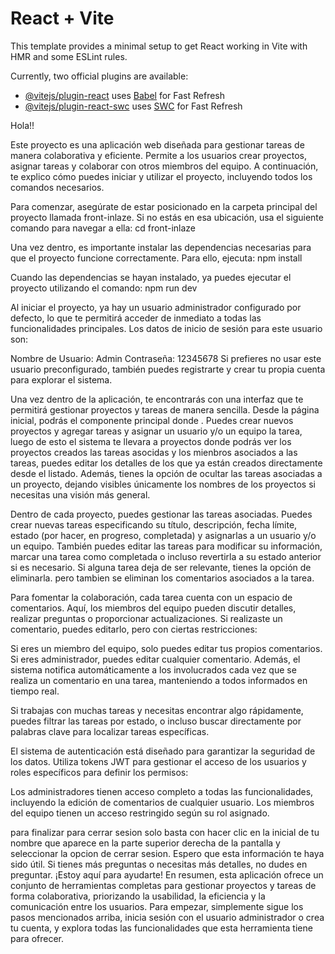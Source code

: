 # React + Vite

This template provides a minimal setup to get React working in Vite with HMR and some ESLint rules.

Currently, two official plugins are available:

- [@vitejs/plugin-react](https://github.com/vitejs/vite-plugin-react/blob/main/packages/plugin-react/README.md) uses [Babel](https://babeljs.io/) for Fast Refresh
- [@vitejs/plugin-react-swc](https://github.com/vitejs/vite-plugin-react-swc) uses [SWC](https://swc.rs/) for Fast Refresh


Hola!!

Este proyecto es una aplicación web diseñada para gestionar tareas de manera colaborativa y eficiente. Permite a los usuarios crear proyectos, asignar tareas y colaborar con otros miembros del equipo. A continuación, te explico cómo puedes iniciar y utilizar el proyecto, incluyendo todos los comandos necesarios.

Para comenzar, asegúrate de estar posicionado en la carpeta principal del proyecto llamada front-inlaze. Si no estás en esa ubicación, usa el siguiente comando para navegar a ella: cd front-inlaze

Una vez dentro, es importante instalar las dependencias necesarias para que el proyecto funcione correctamente. Para ello, ejecuta:
npm install

Cuando las dependencias se hayan instalado, ya puedes ejecutar el proyecto utilizando el comando: npm run dev


Al iniciar el proyecto, ya hay un usuario administrador configurado por defecto, lo que te permitirá acceder de inmediato a todas las funcionalidades principales. Los datos de inicio de sesión para este usuario son:

Nombre de Usuario: Admin
Contraseña: 12345678
Si prefieres no usar este usuario preconfigurado, también puedes registrarte y crear tu propia cuenta para explorar el sistema.

Una vez dentro de la aplicación, te encontrarás con una interfaz que te permitirá gestionar proyectos y tareas de manera sencilla. Desde la página inicial, podrás el componente principal donde . Puedes crear nuevos proyectos y agregar tareas  y asignar un usuario y/o un equipo  la tarea,  luego  de esto el sistema te llevara a proyectos donde podrás ver los proyectos creados las tareas asocidas y los mienbros asociados a las tareas, puedes editar los detalles de los que ya están creados directamente desde el listado. Además, tienes la opción de ocultar las tareas asociadas a un proyecto, dejando visibles únicamente los nombres de los proyectos si necesitas una visión más general.

 Dentro de cada proyecto, puedes gestionar las tareas asociadas. Puedes crear nuevas tareas especificando su título, descripción, fecha límite, estado (por hacer, en progreso, completada) y asignarlas a un usuario y/o un equipo.
 También puedes editar las tareas para modificar su información, marcar una tarea como completada o incluso revertirla a su estado anterior si es necesario. Si alguna tarea deja de ser relevante, tienes la opción de eliminarla. pero tambien se eliminan los comentarios asociados a la tarea.


Para fomentar la colaboración, cada tarea cuenta con un espacio de comentarios. Aquí, los miembros del equipo pueden discutir detalles, realizar preguntas o proporcionar actualizaciones. Si realizaste un comentario, puedes editarlo, pero con ciertas restricciones:

Si eres un miembro del equipo, solo puedes editar tus propios comentarios.
Si eres administrador, puedes editar cualquier comentario.
Además, el sistema notifica automáticamente a los involucrados cada vez que se realiza un comentario en una tarea, manteniendo a todos informados en tiempo real.

Si trabajas con muchas tareas y necesitas encontrar algo rápidamente, puedes filtrar las tareas por estado,  o incluso buscar directamente por palabras clave para localizar tareas específicas.

El sistema de autenticación está diseñado para garantizar la seguridad de los datos. Utiliza tokens JWT para gestionar el acceso de los usuarios y roles específicos para definir los permisos:

Los administradores tienen acceso completo a todas las funcionalidades, incluyendo la edición de comentarios de cualquier usuario.
Los miembros del equipo tienen un acceso restringido según su rol asignado.

para finalizar para cerrar sesion solo basta con hacer clic en la inicial de tu nombre que aparece en la parte superior derecha de la pantalla y seleccionar la opcion de cerrar sesion.
Espero que esta información te haya sido útil. Si tienes más preguntas o necesitas más detalles, no dudes en preguntar. ¡Estoy aquí para ayudarte!
En resumen, esta aplicación ofrece un conjunto de herramientas completas para gestionar proyectos y tareas de forma colaborativa, priorizando la usabilidad, la eficiencia y la comunicación entre los usuarios. Para empezar, simplemente sigue los pasos mencionados arriba, inicia sesión con el usuario administrador o crea tu cuenta, y explora todas las funcionalidades que esta herramienta tiene para ofrecer.




